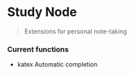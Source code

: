 # Study Node

>Extensions for personal note-taking

### Current functions

- katex Automatic completion
